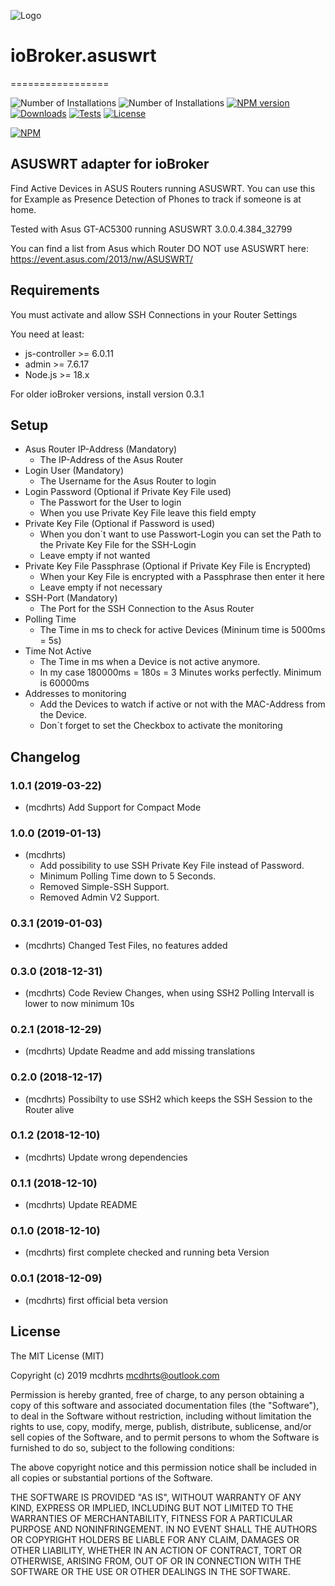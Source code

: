 ![Logo](admin/asuswrt.png)
# ioBroker.asuswrt
=================

![Number of Installations](http://iobroker.live/badges/asuswrt-installed.svg) ![Number of Installations](http://iobroker.live/badges/asuswrt-stable.svg) [![NPM version](http://img.shields.io/npm/v/iobroker.asuswrt.svg)](https://www.npmjs.com/package/iobroker.asuswrt)
[![Downloads](https://img.shields.io/npm/dm/iobroker.asuswrt.svg)](https://www.npmjs.com/package/iobroker.asuswrt)
[![Tests](https://api.travis-ci.org/mcdhrts/ioBroker.asuswrt.svg)](https://travis-ci.org/mcdhrts/ioBroker.asuswrt)
[![License](https://img.shields.io/badge/license-MIT-blue.svg?style=flat)](https://github.com/mcdhrts/ioBroker.asuswrt/blob/master/LICENSE)

[![NPM](https://nodei.co/npm/iobroker.asuswrt.png?downloads=true)](https://nodei.co/npm/iobroker.asuswrt/)

## ASUSWRT adapter for ioBroker

Find Active Devices in ASUS Routers running ASUSWRT. 
You can use this for Example as Presence Detection of Phones to track if someone is at home.

Tested with Asus GT-AC5300 running ASUSWRT 3.0.0.4.384_32799

You can find a list from Asus which Router DO NOT use ASUSWRT here: https://event.asus.com/2013/nw/ASUSWRT/

## Requirements

You must activate and allow SSH Connections in your Router Settings

You need at least:
* js-controller >= 6.0.11
* admin >= 7.6.17
* Node.js >= 18.x

For older ioBroker versions, install version 0.3.1

## Setup
* Asus Router IP-Address (Mandatory)
    * The IP-Address of the Asus Router
* Login User (Mandatory)
    * The Username for the Asus Router to login
* Login Password (Optional if Private Key File used)
    * The Passwort for the User to login
    * When you use Private Key File leave this field empty
* Private Key File (Optional if Password is used)
    * When you don´t want to use Passwort-Login you can set the Path to the Private Key File for the SSH-Login 
    * Leave empty if not wanted
* Private Key File Passphrase (Optional if Private Key File is Encrypted)
    * When your Key File is encrypted with a Passphrase then enter it here 
    * Leave empty if not necessary
* SSH-Port (Mandatory)
    * The Port for the SSH Connection to the Asus Router
* Polling Time
    * The Time in ms to check for active Devices (Mininum time is 5000ms = 5s)
* Time Not Active
    * The Time in ms when a Device is not active anymore. 
    * In my case 180000ms = 180s = 3 Minutes works perfectly. Minimum is 60000ms
* Addresses to monitoring
    * Add the Devices to watch if active or not with the MAC-Address from the Device.
    * Don´t forget to set the Checkbox to activate the monitoring

## Changelog

### 1.0.1 (2019-03-22)
* (mcdhrts) Add Support for Compact Mode

### 1.0.0 (2019-01-13)
* (mcdhrts) 
    * Add possibility to use SSH Private Key File instead of Password.
    * Minimum Polling Time down to 5 Seconds.
    * Removed Simple-SSH Support.
    * Removed Admin V2 Support.

### 0.3.1 (2019-01-03)
* (mcdhrts) Changed Test Files, no features added

### 0.3.0 (2018-12-31)
* (mcdhrts) Code Review Changes, when using SSH2 Polling Intervall is lower to now minimum 10s

### 0.2.1 (2018-12-29)
* (mcdhrts) Update Readme and add missing translations

### 0.2.0 (2018-12-17)
* (mcdhrts) Possibilty to use SSH2 which keeps the SSH Session to the Router alive

### 0.1.2 (2018-12-10)
* (mcdhrts) Update wrong dependencies

### 0.1.1 (2018-12-10)
* (mcdhrts) Update README

### 0.1.0 (2018-12-10)
* (mcdhrts) first complete checked and running beta Version

### 0.0.1 (2018-12-09)
* (mcdhrts) first official beta version

## License
The MIT License (MIT)

Copyright (c) 2019 mcdhrts <mcdhrts@outlook.com>

Permission is hereby granted, free of charge, to any person obtaining a copy
of this software and associated documentation files (the "Software"), to deal
in the Software without restriction, including without limitation the rights
to use, copy, modify, merge, publish, distribute, sublicense, and/or sell
copies of the Software, and to permit persons to whom the Software is
furnished to do so, subject to the following conditions:

The above copyright notice and this permission notice shall be included in
all copies or substantial portions of the Software.

THE SOFTWARE IS PROVIDED "AS IS", WITHOUT WARRANTY OF ANY KIND, EXPRESS OR
IMPLIED, INCLUDING BUT NOT LIMITED TO THE WARRANTIES OF MERCHANTABILITY,
FITNESS FOR A PARTICULAR PURPOSE AND NONINFRINGEMENT. IN NO EVENT SHALL THE
AUTHORS OR COPYRIGHT HOLDERS BE LIABLE FOR ANY CLAIM, DAMAGES OR OTHER
LIABILITY, WHETHER IN AN ACTION OF CONTRACT, TORT OR OTHERWISE, ARISING FROM,
OUT OF OR IN CONNECTION WITH THE SOFTWARE OR THE USE OR OTHER DEALINGS IN
THE SOFTWARE.